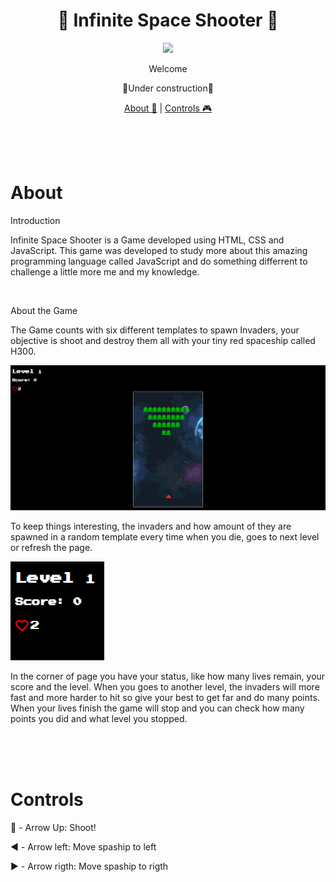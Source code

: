 <div style="text-align: center">
    <h1>👾 Infinite Space Shooter 🤖</h1>
    <img src="imgs/icon.ico">
    <br>
    <p style="text-align: center">Welcome</p>
    <p>🚧Under construction🚧</p>
    <p>
        <a href="#about">About 💬</a> |
        <a href="#controls">Controls 🎮</a>
    </p>
</div>
<br>
<br>
<br>

# About
<p>Introduction</p>
<p>
Infinite Space Shooter is a Game developed using
HTML, CSS and JavaScript. This game was developed to study more about this amazing programming language called JavaScript and do something differrent to challenge a little more me and my knowledge.
</p>
<br>
<p>About the Game</p>
<p>
The Game counts with six different templates to spawn Invaders, your objective is shoot and destroy them all with your tiny red spaceship called H300.
</p>
<img src="imgs/print1.png">
<p>To keep things interesting, the invaders and how amount of they are spawned in a random template every time when you die, goes to next level or refresh the page.</p>
<img src="imgs/print2.png">
<p>
In the corner of page you have your status, like how many lives remain, your score and the level. When you goes to another level, the invaders will more fast and more harder to hit so give your best to get far and do many points.<br>
When your lives finish the game will stop and you can check how many points you did and what level you stopped.
</p>
<br>
<br>
<br>

# Controls
<p>🔼 - Arrow Up: Shoot!</p>
<p>◀️ - Arrow left: Move spaship to left</p>
<p>▶️ - Arrow rigth: Move spaship to rigth</p>